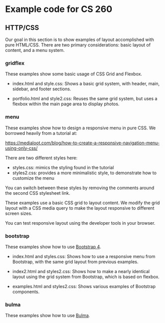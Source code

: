 # Example code for CS 260

## HTTP/CSS

Our goal in this section is to show examples of layout accomplished with pure HTML/CSS. There are two
primary considerations: basic layout of content, and a menu system.

### gridflex

These examples show some basic usage of CSS Grid and Flexbox.

* index.html and style.css: Shows a basic grid system, with header,
  main, sidebar, and footer sections.

* portfolio.html and style2.css: Reuses the same grid system, but uses
  a flexbox within the main page area to display photos.

### menu

These examples show how to design a responsive menu in pure CSS. We
borrowed heavily from a tutorial at:

https://medialoot.com/blog/how-to-create-a-responsive-navigation-menu-using-only-css/

There are two different styles here:

* styles.css: mimics the styling found in the tutorial
* styles2.css: provides a more minimalistic style, to demonstrate how to customize the menu

You can switch between these styles by removing the comments around
the second CSS stylesheet link.

These examples use a basic CSS grid to layout content. We modify the grid layout with
a CSS media query to make the layout responsive to different screen sizes.

You can test responsive layout using the developer tools in your browser.

### bootstrap

These examples show how to use [Bootstrap 4](https://getbootstrap.com/).

* index.html and styles.css: Shows how to use a responsive menu from
  Bootstrap, with the same grid layout from previous examples.

* index2.html and styles2.css: Shows how to make a nearly identical
  layout using the grid system from Bootstrap, which is based on
  flexbox.

* examples.html and styles2.css: Shows various examples of Bootstrap
  components.

### bulma

These examples show how to use [Bulma](https://bulma.io/).

